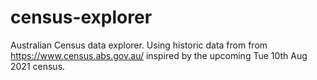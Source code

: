 # census-explorer
Australian Census data explorer. Using historic data from from https://www.census.abs.gov.au/ inspired by the upcoming Tue 10th Aug 2021 census.

